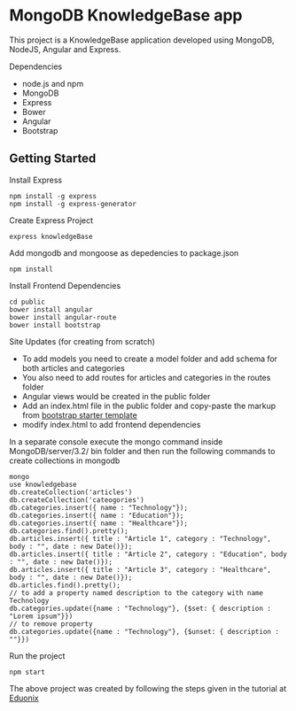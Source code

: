 # MongoDB KnowledgeBase app

This project is a KnowledgeBase application developed using MongoDB, NodeJS, Angular and Express.

Dependencies
- node.js and npm
- MongoDB
- Express
- Bower
- Angular
- Bootstrap

## Getting Started

Install Express
```
npm install -g express
npm install -g express-generator
```

Create Express Project
```
express knowledgeBase
```

Add mongodb and mongoose as depedencies to package.json

```
npm install
```

Install Frontend Dependencies
```
cd public
bower install angular
bower install angular-route
bower install bootstrap
```

Site Updates (for creating from scratch)
- To add models you need to create a model folder and add schema for both articles and categories
- You also need to add routes for articles and categories in the routes folder
- Angular views would be created in the public folder
- Add an index.html file in the public folder and copy-paste the markup from [bootstrap starter template](http://getbootstrap.com/examples/starter-template/)
- modify index.html to add frontend dependencies

In a separate console execute the mongo command inside MongoDB/server/3.2/ bin folder and then run the following commands to create collections in mongodb
```
mongo
use knowledgebase
db.createCollection('articles')
db.createCollection('cateogories')
db.categories.insert({ name : "Technology"});
db.categories.insert({ name : "Education"});
db.categories.insert({ name : "Healthcare"});
db.categories.find().pretty();
db.articles.insert({ title : "Article 1", category : "Technology", body : "", date : new Date()});
db.articles.insert({ title : "Article 2", category : "Education", body : "", date : new Date()});
db.articles.insert({ title : "Article 3", category : "Healthcare", body : "", date : new Date()});
db.articles.find().pretty();
// to add a property named description to the category with name Technology
db.categories.update({name : "Technology"}, {$set: { description : "Lorem ipsum"}})
// to remove property
db.categories.update({name : "Technology"}, {$unset: { description : ""}})
```

Run the project
```
npm start
```

The above project was created by following the steps given in the tutorial at [Eduonix](https://www.udemy.com/learn-angularjs-development/)